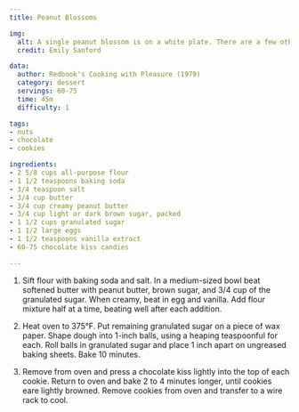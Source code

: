 ```yaml
---
title: Peanut Blossoms

img:
  alt: A single peanut blossom is on a white plate. There are a few other cookies visible towards the top of the screen (pecan finger, Chrisitmas tree, and fudge).
  credit: Emily Sanford

data:
  author: Redbook's Cooking with Pleasure (1979)
  category: dessert
  servings: 60-75
  time: 45m
  difficulty: 1

tags:
- nuts
- chocolate
- cookies

ingredients:
- 2 5/8 cups all-purpose flour
- 1 1/2 teaspoons baking soda
- 3/4 teaspoon salt
- 3/4 cup butter
- 3/4 cup creamy peanut butter
- 3/4 cup light or dark brown sugar, packed
- 1 1/2 cups granulated sugar
- 1 1/2 large eggs
- 1 1/2 teaspoons vanilla extract
- 60-75 chocolate kiss candies

---
```


1. Sift flour with baking soda and salt. In a medium-sized bowl beat softened butter with peanut butter, brown sugar, and 3/4 cup of the granulated sugar. When creamy, beat in egg and vanilla. Add flour mixture half at a time, beating well after each addition.

2. Heat oven to 375°F. Put remaining granulated sugar on a piece of wax paper. Shape dough into 1-inch balls, using a heaping teaspoonful for each. Roll balls in granulated sugar and place 1 inch apart on ungreased baking sheets. Bake 10 minutes.

3. Remove from oven and press a chocolate kiss lightly into the top of each cookie. Return to oven and bake 2 to 4 minutes longer, until cookies eare lightly browned. Remove cookies from oven and transfer to a wire rack to cool.